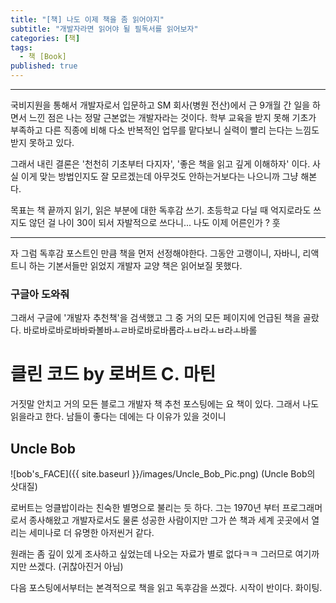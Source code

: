 ```yaml
---
title: "[책] 나도 이제 책을 좀 읽어야지"
subtitle: "개발자라면 읽어야 될 필독서를 읽어보자"
categories: [책]
tags:
  - 책 [Book]
published: true
---
```


***
국비지원을 통해서 개발자로서 입문하고 SM 회사(병원 전산)에서 근 9개월 간 일을 하면서 느낀 점은 나는 정말 근본없는 개발자라는 것이다. 학부 교육을 받지 못해 기초가 부족하고 다른 직종에 비해 다소 반복적인 업무를 맡다보니 실력이 빨리 는다는 느낌도 받지 못하고 있다. 

그래서 내린 결론은 '천천히 기초부터 다지자', '좋은 책을 읽고 깊게 이해하자' 이다. 사실 이게 맞는 방법인지도 잘 모르겠는데 아무것도 안하는거보다는 나으니까 그냥 해본다. 

목표는 책 끝까지 읽기, 읽은 부분에 대한 독후감 쓰기. 초등학교 다닐 때 억지로라도 쓰지도 않던 걸 나이 30이 되서 자발적으로 쓰다니... 나도 이제 어른인가 ? 훗

***

자 그럼 독후감 포스트인 만큼 책을 먼저 선정해야한다. 그동안 고랭이니, 자바니, 리액트니 하는 기본서들만 읽었지 개발자 교양 책은 읽어보질 못했다. 

### 구글아 도와줘

그래서 구글에 '개발자 추천책'을 검색했고 그 중 거의 모든 페이지에 언급된 책을 골랐다. 바로바로바로바바롸볼바ㅗㄹ바로바로바롭라ㅗㅂ라ㅗㅂ라ㅗ바롤 

# 클린 코드 by 로버트 C. 마틴

거짓말 안치고 거의 모든 블로그 개발자 책 추천 포스팅에는 요 책이 있다. 그래서 나도 읽을라고 한다. 남들이 좋다는 데에는 다 이유가 있을 것이니 

## Uncle Bob
![bob's_FACE]({{ site.baseurl }}/images/Uncle_Bob_Pic.png)
(Uncle Bob의 삿대질)

로버트는 엉클밥이라는 친숙한 별명으로 불리는 듯 하다. 그는 1970년 부터 프로그래머로서 종사해왔고 개발자로서도 물론 성공한 사람이지만 그가 쓴 책과 세계 곳곳에서 열리는 세미나로 더 유명한 아저씬거 같다. 

원래는 좀 깊이 있게 조사하고 싶었는데 나오는 자료가 별로 없다ㅋㅋ 그러므로 여기까지만 쓰겠다. (귀찮아진거 아님)

다음 포스팅에서부터는 본격적으로 책을 읽고 독후감을 쓰겠다. 시작이 반이다. 화이팅.